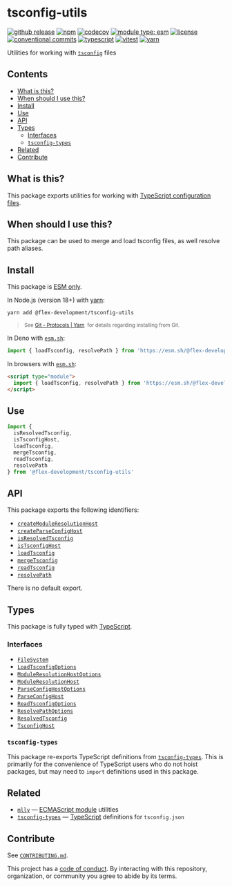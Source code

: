 # tsconfig-utils

[![github release](https://img.shields.io/github/v/release/flex-development/tsconfig-utils.svg?include_prereleases\&sort=semver)](https://github.com/flex-development/tsconfig-utils/releases/latest)
[![npm](https://img.shields.io/npm/v/@flex-development/tsconfig-utils.svg)](https://npmjs.com/package/@flex-development/tsconfig-utils)
[![codecov](https://codecov.io/gh/flex-development/tsconfig-utils/branch/main/graph/badge.svg?token=c7gDtTlaw3)](https://codecov.io/gh/flex-development/tsconfig-utils)
[![module type: esm](https://img.shields.io/badge/module%20type-esm-brightgreen)](https://github.com/voxpelli/badges-cjs-esm)
[![license](https://img.shields.io/github/license/flex-development/tsconfig-utils.svg)](LICENSE.md)
[![conventional commits](https://img.shields.io/badge/-conventional%20commits-fe5196?logo=conventional-commits\&logoColor=ffffff)](https://conventionalcommits.org)
[![typescript](https://img.shields.io/badge/-typescript-3178c6?logo=typescript\&logoColor=ffffff)](https://typescriptlang.org)
[![vitest](https://img.shields.io/badge/-vitest-6e9f18?style=flat\&logo=vitest\&logoColor=ffffff)](https://vitest.dev)
[![yarn](https://img.shields.io/badge/-yarn-2c8ebb?style=flat\&logo=yarn\&logoColor=ffffff)](https://yarnpkg.com)

Utilities for working with [`tsconfig`][tsconfig] files

## Contents

- [What is this?](#what-is-this)
- [When should I use this?](#when-should-i-use-this)
- [Install](#install)
- [Use](#use)
- [API](#api)
- [Types](#types)
  - [Interfaces](#interfaces)
  - [`tsconfig-types`](#tsconfig-types)
- [Related](#related)
- [Contribute](#contribute)

## What is this?

This package exports utilities for working with [TypeScript configuration files][tsconfig].

## When should I use this?

This package can be used to merge and load tsconfig files, as well resolve path aliases.

## Install

This package is [ESM only][esm].

In Node.js (version 18+) with [yarn][]:

```sh
yarn add @flex-development/tsconfig-utils
```

<blockquote>
  <small>
    See <a href='https://yarnpkg.com/protocol/git'>Git - Protocols | Yarn</a>
    &nbsp;for details regarding installing from Git.
  </small>
</blockquote>

In Deno with [`esm.sh`][esmsh]:

```ts
import { loadTsconfig, resolvePath } from 'https://esm.sh/@flex-development/tsconfig-utils'
```

In browsers with [`esm.sh`][esmsh]:

```html
<script type="module">
  import { loadTsconfig, resolvePath } from 'https://esm.sh/@flex-development/tsconfig-utils'
</script>
```

## Use

```js
import {
  isResolvedTsconfig,
  isTsconfigHost,
  loadTsconfig,
  mergeTsconfig,
  readTsconfig,
  resolvePath
} from '@flex-development/tsconfig-utils'
```

## API

This package exports the following identifiers:

- [`createModuleResolutionHost`](./src/lib/create-module-resolution-host.mts)
- [`createParseConfigHost`](./src/lib/create-parse-config-host.mts)
- [`isResolvedTsconfig`](./src/lib/is-resolved-tsconfig.mts)
- [`isTsconfigHost`](./src/lib/is-tsconfig-host.mts)
- [`loadTsconfig`](./src/lib/load-tsconfig.mts)
- [`mergeTsconfig`](./src/lib/merge-tsconfig.mts)
- [`readTsconfig`](./src/lib/read-tsconfig.mts)
- [`resolvePath`](./src/lib/resolve-path.mts)

There is no default export.

## Types

This package is fully typed with [TypeScript][].

### Interfaces

- [`FileSystem`](./src/interfaces/file-system.mts)
- [`LoadTsconfigOptions`](./src/interfaces/options-load-tsconfig.mts)
- [`ModuleResolutionHostOptions`](./src/interfaces/options-module-resolution-host.mts)
- [`ModuleResolutionHost`](./src/interfaces/host-module-resolution.mts)
- [`ParseConfigHostOptions`](./src/interfaces/options-parse-config-host.mts)
- [`ParseConfigHost`](./src/interfaces/host-parse-config.mts)
- [`ReadTsconfigOptions`](./src/interfaces/options-read-tsconfig.mts)
- [`ResolvePathOptions`](./src/interfaces/options-resolve-path.mts)
- [`ResolvedTsconfig`](./src/interfaces/options-resolve-path.mts)
- [`TsconfigHost`](./src/interfaces/tsconfig-host.mts)

### `tsconfig-types`

This package re-exports TypeScript definitions from [`tsconfig-types`][tsconfig-types]. This is primarily for the
convenience of TypeScript users who do not hoist packages, but may need to `import` definitions used in this package.

## Related

- [`mlly`][mlly] — [ECMAScript module][node-esm] utilities
- [`tsconfig-types`][tsconfig-types] — [TypeScript][] definitions for `tsconfig.json`

## Contribute

See [`CONTRIBUTING.md`](CONTRIBUTING.md).

This project has a [code of conduct](./CODE_OF_CONDUCT.md). By interacting with this repository, organization, or
community you agree to abide by its terms.

[esm]: https://gist.github.com/sindresorhus/a39789f98801d908bbc7ff3ecc99d99c

[esmsh]: https://esm.sh

[mlly]: https://github.com/flex-development/mlly

[node-esm]: https://nodejs.org/api/esm.html

[tsconfig-types]: https://github.com/flex-development/tsconfig-types

[tsconfig]: https://www.typescriptlang.org/tsconfig

[typescript]: https://www.typescriptlang.org

[yarn]: https://yarnpkg.com
